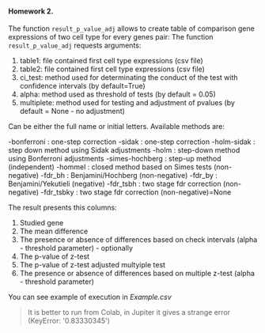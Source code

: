 #### Homework 2.

The function `result_p_value_adj` allows to create table of comparison gene expressions of two cell type for every genes pair:
The function `result_p_value_adj` requests arguments:
1. table1: file contained first cell type expressions (csv file)
2. table2: file contained first cell type expressions (csv file)
3. ci_test: method used for determinating the conduct of the test with confidence intervals (by default=True)
4. alpha: method used as threshold of tests (by default = 0.05)
5. multiplete: method used for testing and adjustment of pvalues (by default = None - no adjustment)

Can be either the full name or initial letters. Available methods are:

-bonferroni : one-step correction
-sidak : one-step correction
-holm-sidak : step down method using Sidak adjustments
-holm : step-down method using Bonferroni adjustments
-simes-hochberg : step-up method (independent)
-hommel : closed method based on Simes tests (non-negative)
-fdr_bh : Benjamini/Hochberg (non-negative)
-fdr_by : Benjamini/Yekutieli (negative)
-fdr_tsbh : two stage fdr correction (non-negative)
-fdr_tsbky : two stage fdr correction (non-negative)=None

The result presents this columns:
1. Studied gene
2. The mean difference
2. The presence or absence of differences based on check intervals (alpha - threshold parameter) - optionally
3. The p-value of z-test
4. The p-value of z-test adjusted multyiple test
5. The presence or absence of differences based on multiple z-test (alpha - threshold parameter)

You can see example of execution in *Example.csv*

> It is better to run from Colab, in Jupiter it gives a strange error
> (KeyError: '0.83330345')
